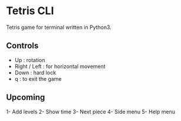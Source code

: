 # Tetris CLI

Tetris game for terminal written in Python3.

## Controls

* Up : rotation
* Right / Left : for horizontal movement
* Down : hard lock
* q : to exit the game 

## Upcoming

1- Add levels
2- Show time
3- Next piece
4- Side menu 
5- Help menu
